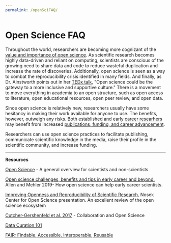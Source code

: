 ```yaml
---
permalink: /openSciFAQ/
---
```


# Open Science FAQ



Throughout the world, researchers are becoming more cognizant of the [value and importance of open science](https://theconversation.com/research-transparency-5-questions-about-open-science-answered-76851). As scientific research becomes highly data-driven and reliant on computing, scientists are conscious of the growing need to share data and code to reduce wasteful duplication and increase the rate of discoveries. Additionally, open science is seen as a way to combat the reproducibility crisis identified in many fields. And finally, as Dr. Ainstworth points out in her [TEDx talk](https://www.youtube.com/watch?v=c-bemNZ-IqA), "Open science could be the gateway to a more inclusive and supportive culture." There is a movement to move everything in academia to an open structure, such as open access to literature, open educational resources, open peer review, and open data. 

Since open science is relatively new, researchers usually have some hesitancy in making their work available for anyone to use. The benefits, however, outweigh any risks. Both established and early [career researhers](https://journals.plos.org/plosbiology/article?id=10.1371/journal.pbio.3000246) may benefit from increased [publications, funding, and career advancement](https://elifesciences.org/articles/16800).

Researchers can use open science practices to facilitate publishing, communicate scientific knowledge in the media, raise their profile in the scientific community, and increase funding. 

---

**Resources**

[Open Science](https://theconversation.com/research-transparency-5-questions-about-open-science-answered-76851) - A general overview for scientists and non-scientists.

[Open science challenges, benefits and tips in early career and beyond.](https://journals.plos.org/plosbiology/article?id=10.1371/journal.pbio.3000246) Allen and Mehler 2019- How open science can help early career scientists.

[Improving Openness and Reproducibility of Scientific Research.](https://www.nsf.gov/attachments/132722/public/EHR_ACslides3.pdf)  Nosek Center for Open Science presentation. An excellent review of the open science ecosystem

[Cutcher-Gershenfeld et al. 2017](https://www.nature.com/news/five-ways-consortia-can-catalyse-open-science-1.21706) - Collaboration and Open Science

[Data Curation 101](https://www.dataversity.net/data-curation-101/#)

[FAIR: Findable, Accessible, Interoperable, Reusable](https://www.force11.org/group/fairgroup/fairprinciples)


